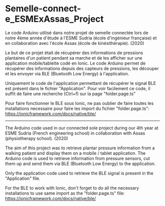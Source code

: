 # Semelle-connect-e_ESMExAssas_Project
Le code Arduino utilisé dans notre projet de semelle connectée lors de notre 4ème année d'étude à l'ESME Sudria (école d'ingénieur française) et en collaboration avec l'école Assas (école de kinésithérapie). (2020)

Le but de ce projet était de récupérer des informations de pressions plantaires d'un patient pendant sa marche et de les afficher sur une application mobile/tablette codé en Ionic. Le code Arduino permet de récupérer des informations depuis des capteurs de pressions, les découper et les envoyer via BLE (Bluetooth Low Energy) à l'application.

Uniquement le code de l'application permettant de récupérer le signal BLE est présent dans le fichier "Application". Pour voir facilement ce code, il suffit de faire une recherche (Ctrl+f) sur la page "folder.page.ts"

Pour faire fonctionner le BLE sous Ionic, ne pas oublier de faire toutes les installations necessaire pour faire les import du fichier "folder.page.ts": https://ionicframework.com/docs/native/ble/

----------

The Arduino code used in our connected sole project during our 4th year at ESME Sudria (French engineering school) in collaboration with Assas (physiotherapy school). (2020)

The aim of this project was to retrieve plantar pressure information from a walking patient and display them on a mobile / tablet application. The Arduino code is used to retrieve information from pressure sensors, cut them up and send them via BLE (Bluetooth Low Energy) to the application.

Only the application code used to retrieve the BLE signal is present in the "Application" file.

For the BLE to work with Ionic, don't forget to do all the necessary installations to use same import as the "folder.page.ts" file: https://ionicframework.com/docs/native/ble/
